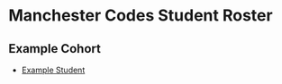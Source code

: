 # Manchester Codes Student Roster

## Example Cohort

- [Example Student](example-cohort/example.md)
